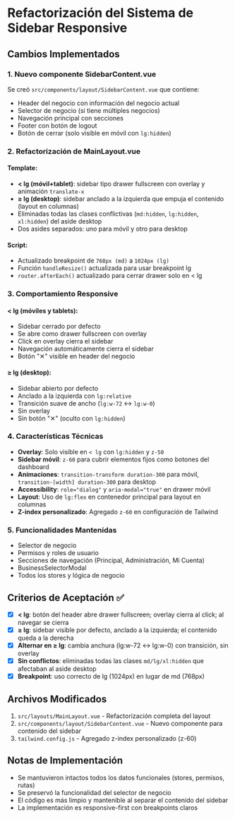 # Refactorización del Sistema de Sidebar Responsive

## Cambios Implementados

### 1. Nuevo componente SidebarContent.vue

Se creó `src/components/layout/SidebarContent.vue` que contiene:

- Header del negocio con información del negocio actual
- Selector de negocio (si tiene múltiples negocios)
- Navegación principal con secciones
- Footer con botón de logout
- Botón de cerrar (solo visible en móvil con `lg:hidden`)

### 2. Refactorización de MainLayout.vue

#### Template:

- **< lg (móvil+tablet)**: sidebar tipo drawer fullscreen con overlay y animación `translate-x`
- **≥ lg (desktop)**: sidebar anclado a la izquierda que empuja el contenido (layout en columnas)
- Eliminadas todas las clases conflictivas (`md:hidden`, `lg:hidden`, `xl:hidden`) del aside desktop
- Dos asides separados: uno para móvil y otro para desktop

#### Script:

- Actualizado breakpoint de `768px (md)` a `1024px (lg)`
- Función `handleResize()` actualizada para usar breakpoint lg
- `router.afterEach()` actualizado para cerrar drawer solo en < lg

### 3. Comportamiento Responsive

#### < lg (móviles y tablets):

- Sidebar cerrado por defecto
- Se abre como drawer fullscreen con overlay
- Click en overlay cierra el sidebar
- Navegación automáticamente cierra el sidebar
- Botón "✕" visible en header del negocio

#### ≥ lg (desktop):

- Sidebar abierto por defecto
- Anclado a la izquierda con `lg:relative`
- Transición suave de ancho (`lg:w-72` ↔ `lg:w-0`)
- Sin overlay
- Sin botón "✕" (oculto con `lg:hidden`)

### 4. Características Técnicas

- **Overlay**: Solo visible en `< lg` con `lg:hidden` y `z-50`
- **Sidebar móvil**: `z-60` para cubrir elementos fijos como botones del dashboard
- **Animaciones**: `transition-transform duration-300` para móvil, `transition-[width] duration-300` para desktop
- **Accessibility**: `role="dialog"` y `aria-modal="true"` en drawer móvil
- **Layout**: Uso de `lg:flex` en contenedor principal para layout en columnas
- **Z-index personalizado**: Agregado `z-60` en configuración de Tailwind

### 5. Funcionalidades Mantenidas

- Selector de negocio
- Permisos y roles de usuario
- Secciones de navegación (Principal, Administración, Mi Cuenta)
- BusinessSelectorModal
- Todos los stores y lógica de negocio

## Criterios de Aceptación ✅

- [x] **< lg**: botón del header abre drawer fullscreen; overlay cierra al click; al navegar se cierra
- [x] **≥ lg**: sidebar visible por defecto, anclado a la izquierda; el contenido queda a la derecha
- [x] **Alternar en ≥ lg**: cambia anchura (lg:w-72 ↔ lg:w-0) con transición, sin overlay
- [x] **Sin conflictos**: eliminadas todas las clases `md/lg/xl:hidden` que afectaban al aside desktop
- [x] **Breakpoint**: uso correcto de lg (1024px) en lugar de md (768px)

## Archivos Modificados

1. `src/layouts/MainLayout.vue` - Refactorización completa del layout
2. `src/components/layout/SidebarContent.vue` - Nuevo componente para contenido del sidebar
3. `tailwind.config.js` - Agregado z-index personalizado (z-60)

## Notas de Implementación

- Se mantuvieron intactos todos los datos funcionales (stores, permisos, rutas)
- Se preservó la funcionalidad del selector de negocio
- El código es más limpio y mantenible al separar el contenido del sidebar
- La implementación es responsive-first con breakpoints claros
